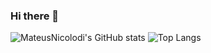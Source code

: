 ### Hi there 👋

<!--
**MateusNicolodi/MateusNicolodi** is a ✨ _special_ ✨ repository because its `README.md` (this file) appears on your GitHub profile.

Here are some ideas to get you started:

- 🔭 I’m currently working on ...
- 🌱 I’m currently learning ...
- 👯 I’m looking to collaborate on ...
- 🤔 I’m looking for help with ...
- 💬 Ask me about ...
- 📫 How to reach me: ...
- 😄 Pronouns: ...
- ⚡ Fun fact: ...
-->

![MateusNicolodi's GitHub stats](https://github-readme-stats.vercel.app/api?username=MateusNicolodi&show_icons=true&theme=merko)
![Top Langs](https://github-readme-stats.vercel.app/api/top-langs/?username=MateusNicolodi&layout=compact)
